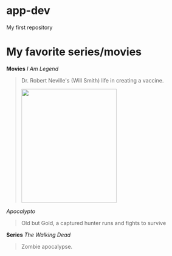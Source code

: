 # app-dev
My first repository
# My favorite series/movies

**Movies**
*I Am Legend*
> Dr. Robert Neville's (Will Smith) life in creating a vaccine.
> 
> <img src="https://github.com/Frraannss/app-dev/assets/152124973/329823c7-2a95-46e4-a355-01e2b313dac5" width="250" height="300" />


*Apocalypto*
> Old  but Gold, a captured hunter runs and fights to survive

**Series**
*The Walking Dead*
> Zombie apocalypse.

